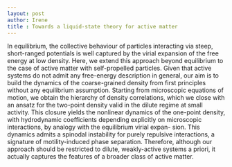 ```yaml
---
layout: post
author: Irene
title : Towards a liquid-state theory for active matter
---
```


In equilibrium, the collective behaviour of particles interacting via steep, short-ranged potentials is well captured by the virial expansion of the free energy at low density. Here, we extend this approach beyond equilibrium to the case of active matter with self-propelled particles. Given that active systems do not admit any free-energy description in general, our aim is to build the dynamics of the coarse-grained density from first principles without any equilibrium assumption. Starting from microscopic equations of motion, we obtain the hierarchy of density correlations, which we close with an ansatz for the two-point density valid in the dilute regime at small activity. This closure yields the nonlinear dynamics of the one-point density, with hydrodynamic coefficients depending explicitly on microscopic interactions, by analogy with the equilibrium virial expan- sion. This dynamics admits a spinodal instability for purely repulsive interactions, a signature of motility-induced phase separation. Therefore, although our approach should be restricted to dilute, weakly-active systems a priori, it actually captures the features of a broader class of active matter.

[my paper]: https://iopscience.iop.org/article/10.1209/0295-5075/acd79c/meta